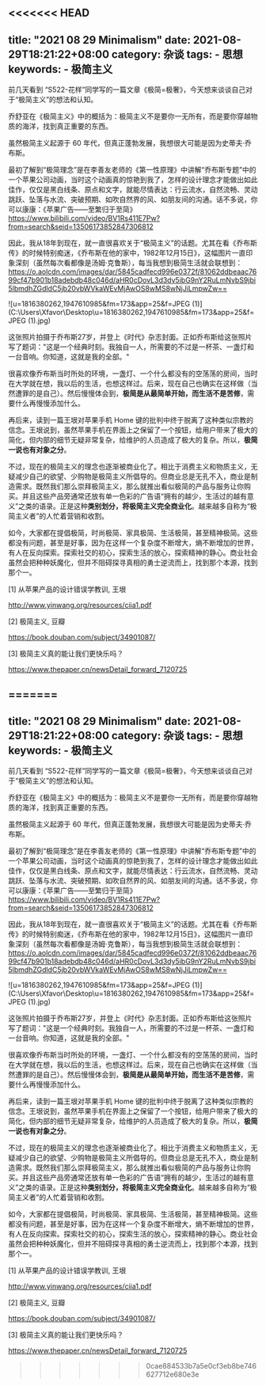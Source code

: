 <<<<<<< HEAD
---
title: "2021 08 29 Minimalism"
date: 2021-08-29T18:21:22+08:00
category: 杂谈
tags:
    - 思想
keywords:
    - 极简主义
---

前几天看到 “S522-花样”同学写的一篇文章《极简=极奢》，今天想来谈谈自己对于“极简主义”的想法和认知。



乔舒亚在《极简主义》中的概括为：极简主义不是要你一无所有，而是要你穿越物质的海洋，找到真正重要的东西。



虽然极简主义起源于 60 年代，但真正蓬勃发展，我想很大可能是因为史蒂夫·乔布斯。



最初了解到“极简理念”是在李善友老师的《第一性原理》中讲解“乔布斯专题”中的一个苹果公司动画，当时这个动画真的惊艳到我了，怎样的设计理念才能做出如此佳作，仅仅是黑白线条、原点和文字，就能尽情表达：行云流水，自然流畅、灵动跳跃、坠落与水流、突破预期、如吹自然界的风、如朋友间的沟通。话不多说，你可以康康：《苹果广告——至繁归于至简》https://www.bilibili.com/video/BV1Rs411E7Pw?from=search&seid=13506173852847306812 



因此，我从18年到现在，就一直很喜欢关于“极简主义”的话题。尤其在看《乔布斯传》的时候特别痴迷，《乔布斯在他的家中，1982年12月15日》，这幅图片一直印象深刻（虽然每次看都像是汤姆·克鲁斯），每当我想到极简生活就会联想到：https://o.aolcdn.com/images/dar/5845cadfecd996e0372f/81062ddbeaac7699cf47b901b18adebdb48c046d/aHR0cDovL3d3dy5ibG9nY2RuLmNvbS9jbi5lbmdhZGdldC5jb20vbWVkaWEvMjAwOS8wMS8wNjJiLmpwZw==

![u=1816380262,1947610985&fm=173&app=25&f=JPEG (1)](C:\Users\Xfavor\Desktop\u=1816380262,1947610985&fm=173&app=25&f=JPEG (1).jpg)

这张照片拍摄于乔布斯27岁，并登上《时代》杂志封面。正如乔布斯给这张照片写了题词："这是一个经典时刻。我独自一人，所需要的不过是一杯茶、一盏灯和一台音响。你知道，这就是我的全部。"



很喜欢像乔布斯当时所处的环境，一盏灯、一个什么都没有的空荡荡的房间，当时在大学就在想，我以后的生活，也想这样过。后来，现在自己也确实在这样做（当然遭罪的是自己）。然后慢慢体会到，**极简是从最简单开始，而生活不是苦修**，需要什么再慢慢添加什么。



再后来，读到一篇王垠对苹果手机 Home 键的批判中终于脱离了这种类似宗教的信念。王垠说到，虽然苹果手机在界面上之保留了一个按钮，给用户带来了极大的简化，但内部的细节无疑非常复杂，给维护的人员造成了极大的复杂。所以，**极简一说也有对象之分**。 



不过，现在的极简主义的理念也逐渐被商业化了。相比于消费主义和物质主义，无疑减少自己的欲望、少购物是极简主义所倡导的。但商业总是无孔不入，商业是制造需求。既然我们那么崇拜极简主义，那么就推出看似极简的产品与服务让你购买。并且这些产品旁通常还放有单一色彩的广告语“拥有的越少，生活过的越有意义”之类的语录。正是这种**类别划分，将极简主义完全商业化**。越来越多自称为“极简主义者”的人忙着营销和收割。



如今，大家都在提倡极简，时尚极简、家具极简、生活极简，甚至精神极简。这些都没有问题，甚至是好事，因为在这样一个复杂度不断增大，熵不断增加的世界，有人在反向探索。探索社交的初心，探索生活的放心，探索精神的静心。商业社会虽然会把种种妖魔化，但并不阻碍探寻真相的勇士逆流而上，找到那个本源，找到那个一。



[1] 从苹果产品的设计错误学教训, 王垠

http://www.yinwang.org/resources/ciia1.pdf

[2] 极简主义, 豆瓣

https://book.douban.com/subject/34901087/

[3] 极简主义真的能让我们更快乐吗？

https://www.thepaper.cn/newsDetail_forward_7120725

=======
---
title: "2021 08 29 Minimalism"
date: 2021-08-29T18:21:22+08:00
category: 杂谈
tags:
    - 思想
keywords:
    - 极简主义
---

前几天看到 “S522-花样”同学写的一篇文章《极简=极奢》，今天想来谈谈自己对于“极简主义”的想法和认知。



乔舒亚在《极简主义》中的概括为：极简主义不是要你一无所有，而是要你穿越物质的海洋，找到真正重要的东西。



虽然极简主义起源于 60 年代，但真正蓬勃发展，我想很大可能是因为史蒂夫·乔布斯。



最初了解到“极简理念”是在李善友老师的《第一性原理》中讲解“乔布斯专题”中的一个苹果公司动画，当时这个动画真的惊艳到我了，怎样的设计理念才能做出如此佳作，仅仅是黑白线条、原点和文字，就能尽情表达：行云流水，自然流畅、灵动跳跃、坠落与水流、突破预期、如吹自然界的风、如朋友间的沟通。话不多说，你可以康康：《苹果广告——至繁归于至简》https://www.bilibili.com/video/BV1Rs411E7Pw?from=search&seid=13506173852847306812 



因此，我从18年到现在，就一直很喜欢关于“极简主义”的话题。尤其在看《乔布斯传》的时候特别痴迷，《乔布斯在他的家中，1982年12月15日》，这幅图片一直印象深刻（虽然每次看都像是汤姆·克鲁斯），每当我想到极简生活就会联想到：https://o.aolcdn.com/images/dar/5845cadfecd996e0372f/81062ddbeaac7699cf47b901b18adebdb48c046d/aHR0cDovL3d3dy5ibG9nY2RuLmNvbS9jbi5lbmdhZGdldC5jb20vbWVkaWEvMjAwOS8wMS8wNjJiLmpwZw==

![u=1816380262,1947610985&fm=173&app=25&f=JPEG (1)](C:\Users\Xfavor\Desktop\u=1816380262,1947610985&fm=173&app=25&f=JPEG (1).jpg)

这张照片拍摄于乔布斯27岁，并登上《时代》杂志封面。正如乔布斯给这张照片写了题词："这是一个经典时刻。我独自一人，所需要的不过是一杯茶、一盏灯和一台音响。你知道，这就是我的全部。"



很喜欢像乔布斯当时所处的环境，一盏灯、一个什么都没有的空荡荡的房间，当时在大学就在想，我以后的生活，也想这样过。后来，现在自己也确实在这样做（当然遭罪的是自己）。然后慢慢体会到，**极简是从最简单开始，而生活不是苦修**，需要什么再慢慢添加什么。



再后来，读到一篇王垠对苹果手机 Home 键的批判中终于脱离了这种类似宗教的信念。王垠说到，虽然苹果手机在界面上之保留了一个按钮，给用户带来了极大的简化，但内部的细节无疑非常复杂，给维护的人员造成了极大的复杂。所以，**极简一说也有对象之分**。 



不过，现在的极简主义的理念也逐渐被商业化了。相比于消费主义和物质主义，无疑减少自己的欲望、少购物是极简主义所倡导的。但商业总是无孔不入，商业是制造需求。既然我们那么崇拜极简主义，那么就推出看似极简的产品与服务让你购买。并且这些产品旁通常还放有单一色彩的广告语“拥有的越少，生活过的越有意义”之类的语录。正是这种**类别划分，将极简主义完全商业化**。越来越多自称为“极简主义者”的人忙着营销和收割。



如今，大家都在提倡极简，时尚极简、家具极简、生活极简，甚至精神极简。这些都没有问题，甚至是好事，因为在这样一个复杂度不断增大，熵不断增加的世界，有人在反向探索。探索社交的初心，探索生活的放心，探索精神的静心。商业社会虽然会把种种妖魔化，但并不阻碍探寻真相的勇士逆流而上，找到那个本源，找到那个一。



[1] 从苹果产品的设计错误学教训, 王垠

http://www.yinwang.org/resources/ciia1.pdf

[2] 极简主义, 豆瓣

https://book.douban.com/subject/34901087/

[3] 极简主义真的能让我们更快乐吗？

https://www.thepaper.cn/newsDetail_forward_7120725

>>>>>>> 0cae884533b7a5e0cf3eb8be746627712e680e3e
